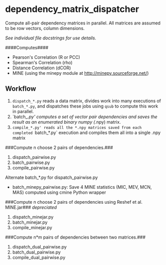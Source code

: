 dependency_matrix_dispatcher
============================
Compute all-pair dependency matrices in parallel.
All matrices are assumed to be row vectors, column dimensions.

*See individual file docstrings for use details.*

####Computes####
* Pearson's Correlation (R or PCC)
* Spearman's Correlation (rho)
* Distance Correlation (dCOR)
* MINE (using the minepy module at http://minepy.sourceforge.net/)

Workflow
--------

1. `dispatch_*.py` reads a data matrix, divides work into many executions of `batch_*.py`,
and dispatches these jobs using `qsub` to compute this work in parallel.
2. `batch_*.py' computes a set of vector pair dependencies and saves the result as an
enumerated binary numpy (*.npy) matrix.
3. `compile_*.py' reads all the *.npy matrices saved from each completed `batch_*.py`
execution and compiles them all into a single .npy matrix


###Compute n choose 2 pairs of dependencies.###

1. dispatch_pairwise.py
2. batch_pairwise.py
3. compile_pairwise.py

Alternate batch_*.py for dispatch_pairwise.py
* batch_minepy_pairwise.py: Save 4 MINE statistics (MIC, MEV, MCN, MAS) computed using cmine Python wrapper

###Compute n choose 2 pairs of dependencies using Reshef et al. MINE.jar###
_depreciated_

1. dispatch_minejar.py
2. batch_minejar.py
3. compile_minejar.py

###Compute n*m pairs of dependencies between two matrices.###

1. dispatch_dual_pairwise.py
2. batch_dual_pairwise.py
3. compile_dual_pairwise.py



